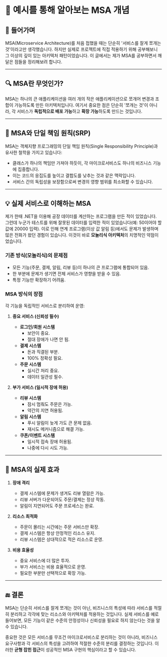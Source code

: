 # 🌟 예시를 통해 알아보는 MSA 개념

## 🌟 들어가며

MSA(Microservice Architecture)를 처음 접했을 때는 단순히 '서비스를 잘게 쪼개는 것'이라고만 생각했습니다. 하지만 실제로 프로젝트에 직접 적용하기 위해 공부해보니 그 이상의 깊이 있는 아키텍처 패턴이었습니다. 이 글에서는 제가 MSA를 공부하면서 깨달은 점들을 정리해보려 합니다. 

---

## 🔍 MSA란 무엇인가?

MSA는 하나의 큰 애플리케이션을 여러 개의 작은 애플리케이션으로 쪼개어 변경과 조합이 가능하도록 만든 아키텍처입니다. 여기서 중요한 점은 단순히 '쪼개는 것'이 아니라, 각 서비스가 **독립적으로 배포 가능**하고 **확장 가능**하도록 만드는 것입니다.

---

## 📏 MSA와 단일 책임 원칙(SRP)

MSA는 객체지향 프로그래밍의 단일 책임 원칙(Single Responsibility Principle)과 유사한 철학을 가지고 있습니다:

- 클래스가 하나의 책임만 가져야 하듯이, 각 마이크로서비스도 하나의 비즈니스 기능에 집중합니다.
- 이는 코드의 응집도를 높이고 결합도를 낮추는 것과 같은 맥락입니다.
- 서비스 간의 독립성을 보장함으로써 변경의 영향 범위를 최소화할 수 있습니다. 

---

## 💡 실제 서비스로 이해하는 MSA

제가 한때 .NET을 이용해 공장 데이터를 계산하는 프로그램을 만든 적이 있었습니다. 그런데 누군가 테스트를 위해 잘못된 데이터를 입력한 적이 있었습니다(예: 50이어야 할 값에 20000 입력). 이로 인해 연계 프로그램(이상 값 알림 등)에서도 문제가 발생하며 많은 전화가 왔던 경험이 있습니다. 이것이 바로 **모놀리식 아키텍처**의 치명적인 약점이었습니다. 

### 기존 방식(모놀리식)의 문제점
- 모든 기능(주문, 결제, 알림, 리뷰 등)이 하나의 큰 프로그램에 통합되어 있음.
- 한 부분에 문제가 생기면 전체 서비스가 영향을 받을 수 있음.
- 특정 기능만 확장하기 어려움.

### MSA 방식의 장점
각 기능을 독립적인 서비스로 분리하여 운영:

1. **중요 서비스 (신뢰성 필수)**
   - **로그인/회원 시스템**
     - 보안이 중요.
     - 절대 장애가 나면 안 됨.
   - **결제 시스템**
     - 돈과 직결된 부분.
     - 100% 정확성 필요.
   - **주문 시스템**
     - 실시간 처리 중요.
     - 데이터 일관성 필수.

2. **부가 서비스 (일시적 장애 허용)**
   - **리뷰 시스템**
     - 잠시 멈춰도 주문은 가능.
     - 약간의 지연 허용됨.
   - **알림 시스템**
     - 푸시 알림이 늦게 가도 큰 문제 없음.
     - 재시도 메커니즘으로 해결 가능.
   - **쿠폰/이벤트 시스템**
     - 일시적 접속 장애 허용됨.
     - 나중에 다시 시도 가능. 

---

## 🎯 MSA의 실제 효과

1. **장애 격리**
   - 결제 시스템에 문제가 생겨도 리뷰 열람은 가능.
   - 리뷰 서버가 다운되어도 주문/결제는 정상 작동.
   - 알림이 지연되어도 주문 프로세스는 완료. 

2. **리소스 최적화**
   - 주문이 몰리는 시간에는 주문 서비스만 확장.
   - 결제 시스템은 항상 안정적인 리소스 유지.
   - 리뷰 시스템은 상대적으로 적은 리소스로 운영.

3. **비용 효율성**
   - 중요 서비스에 더 많은 투자.
   - 부가 서비스는 비용 효율적으로 운영.
   - 필요한 부분만 선택적으로 확장 가능.

---

## 🔚 결론

MSA는 단순히 서비스를 잘게 쪼개는 것이 아닌, 비즈니스의 특성에 따라 서비스를 적절히 분리하고 각각에 맞는 리소스와 아키텍처를 적용하는 것입니다. 실제 서비스를 예로 들어보면, 모든 기능이 같은 수준의 안정성이나 신뢰성을 필요로 하지 않는다는 것을 알 수 있습니다.

중요한 것은 모든 서비스를 무조건 마이크로서비스로 분리하는 것이 아니라, 비즈니스 요구사항과 각 서비스의 특성을 고려하여 적절한 수준의 분리를 결정하는 것입니다. 이러한 **균형 잡힌 접근**이 성공적인 MSA 구현의 핵심이라고 할 수 있습니다. 
